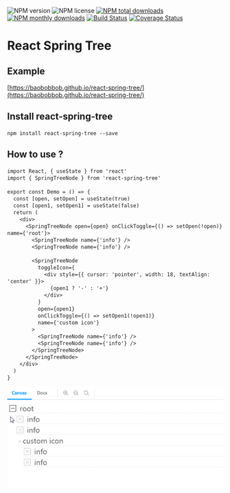 ![NPM version](https://img.shields.io/npm/v/react-spring-tree.svg?style=flat)
![NPM license](https://img.shields.io/npm/l/react-spring-tree.svg?style=flat)
[![NPM total downloads](https://img.shields.io/npm/dt/react-spring-tree.svg?style=flat)](https://npmcharts.com/compare/react-spring-tree?minimal=true)
[![NPM monthly downloads](https://img.shields.io/npm/dm/react-spring-tree.svg?style=flat)](https://npmcharts.com/compare/react-spring-tree?minimal=true)
[![Build Status](https://travis-ci.org/baobobbob/react-spring-tree.svg?branch=master)](https://travis-ci.org/baobobbob/react-spring-tree)
[![Coverage Status](https://coveralls.io/repos/github/baobobbob/react-spring-tree/badge.svg?branch=master)](https://coveralls.io/github/baobobbob/react-spring-tree?branch=master)

# React Spring Tree

## Example

[https://baobobbob.github.io/react-spring-tree/](https://baobobbob.github.io/react-spring-tree/)

## Install react-spring-tree

````shell script
npm install react-spring-tree --save
````

## How to use ?

```tsx
import React, { useState } from 'react'
import { SpringTreeNode } from 'react-spring-tree'

export const Demo = () => {
  const [open, setOpen] = useState(true)
  const [open1, setOpen1] = useState(false)
  return (
    <div>
      <SpringTreeNode open={open} onClickToggle={() => setOpen(!open)} name={'root'}>
        <SpringTreeNode name={'info'} />
        <SpringTreeNode name={'info'} />

        <SpringTreeNode
          toggleIcon={
            <div style={{ cursor: 'pointer', width: 18, textAlign: 'center' }}>
              {open1 ? '-' : '+'}
            </div>
          }
          open={open1}
          onClickToggle={() => setOpen1(!open1)}
          name={'custom icon'}
        >
          <SpringTreeNode name={'info'} />
          <SpringTreeNode name={'info'} />
        </SpringTreeNode>
      </SpringTreeNode>
    </div>
  )
}
```

![](asset/example.gif)


